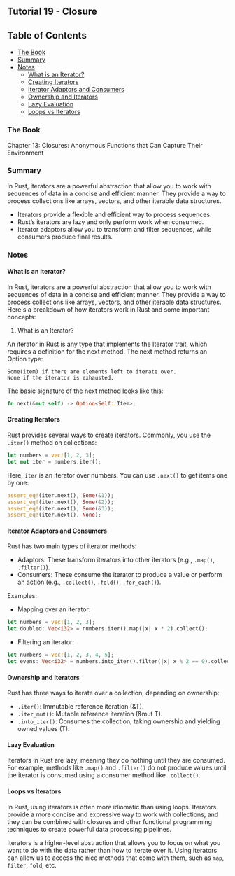## Tutorial 19 - Closure

## Table of Contents

<!-- vim-markdown-toc GFM -->

* [The Book](#the-book)
* [Summary](#summary)
* [Notes](#notes)
    * [What is an Iterator?](#what-is-an-iterator)
    * [Creating Iterators](#creating-iterators)
    * [Iterator Adaptors and Consumers](#iterator-adaptors-and-consumers)
    * [Ownership and Iterators](#ownership-and-iterators)
    * [Lazy Evaluation](#lazy-evaluation)
    * [Loops vs Iterators](#loops-vs-iterators)

<!-- vim-markdown-toc -->

### The Book

Chapter 13: Closures: Anonymous Functions that Can Capture Their Environment

### Summary

In Rust, iterators are a powerful abstraction that allow you to work with sequences of data in a concise and efficient manner. They provide a way to process collections like arrays, vectors, and other iterable data structures.

- Iterators provide a flexible and efficient way to process sequences.
- Rust’s iterators are lazy and only perform work when consumed.
- Iterator adaptors allow you to transform and filter sequences, while consumers produce final results.

### Notes

#### What is an Iterator?

In Rust, iterators are a powerful abstraction that allow you to work with sequences of data in a concise and efficient manner. They provide a way to process collections like arrays, vectors, and other iterable data structures. Here's a breakdown of how iterators work in Rust and some important concepts:

1. What is an Iterator?

An iterator in Rust is any type that implements the Iterator trait, which requires a definition for the next method. The next method returns an Option type:

    Some(item) if there are elements left to iterate over.
    None if the iterator is exhausted.

The basic signature of the next method looks like this:

```rust
fn next(&mut self) -> Option<Self::Item>;
```

#### Creating Iterators

Rust provides several ways to create iterators. Commonly, you use the `.iter()` method on collections:

```rust
let numbers = vec![1, 2, 3];
let mut iter = numbers.iter();
```

Here, `iter` is an iterator over numbers. You can use `.next()` to get items one by one:

```rust
assert_eq!(iter.next(), Some(&1));
assert_eq!(iter.next(), Some(&2));
assert_eq!(iter.next(), Some(&3));
assert_eq!(iter.next(), None);
```

#### Iterator Adaptors and Consumers

Rust has two main types of iterator methods:

- Adaptors: These transform iterators into other iterators (e.g., `.map()`, `.filter()`).
- Consumers: These consume the iterator to produce a value or perform an action (e.g., `.collect()`, `.fold()`, `.for_each()`).

Examples:

- Mapping over an iterator:

```rust
let numbers = vec![1, 2, 3];
let doubled: Vec<i32> = numbers.iter().map(|x| x * 2).collect();
```

- Filtering an iterator:

```rust
let numbers = vec![1, 2, 3, 4, 5];
let evens: Vec<i32> = numbers.into_iter().filter(|x| x % 2 == 0).collect();
```

#### Ownership and Iterators

Rust has three ways to iterate over a collection, depending on ownership:

- `.iter()`: Immutable reference iteration (&T).
- `.iter_mut()`: Mutable reference iteration (&mut T).
- `.into_iter()`: Consumes the collection, taking ownership and yielding owned values (T).

#### Lazy Evaluation

Iterators in Rust are lazy, meaning they do nothing until they are consumed. For example, methods like `.map()` and `.filter()` do not produce values until the iterator is consumed using a consumer method like `.collect()`.

#### Loops vs Iterators

In Rust, using iterators is often more idiomatic than using loops. Iterators provide a more concise and expressive way to work with collections, and they can be combined with closures and other functional programming techniques to create powerful data processing pipelines.

Iterators is a higher-level abstraction that allows you to focus on what you want to do with the data rather than how to iterate over it. Using iterators can allow us to access the nice methods that come with them, such as `map`, `filter`, `fold`, etc.
